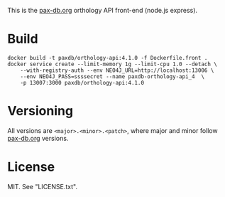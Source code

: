 This is the [pax-db.org](http://pax-db.org) orthology API front-end (node.js express).

# Build

```
docker build -t paxdb/orthology-api:4.1.0 -f Dockerfile.front .
docker service create --limit-memory 1g --limit-cpu 1.0 --detach \
    --with-registry-auth --env NEO4J_URL=http://localhost:13006 \
    --env NEO4J_PASS=ssssecret --name paxdb-orthology-api_4  \
    -p 13007:3000 paxdb/orthology-api:4.1.0
```

# Versioning

All versions are `<major>.<minor>.<patch>`, where major and minor follow
[pax-db.org](pax-db.org) versions.


# License

MIT. See "LICENSE.txt".

